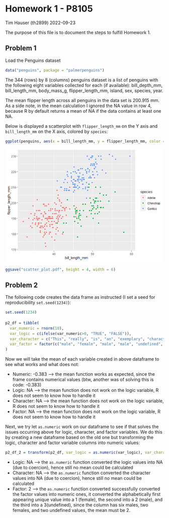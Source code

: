 Homework 1 - P8105
================
Tim Hauser (th2899)
2022-09-23

The purpose of this file is to document the steps to fulfill Homework 1.

## Problem 1

Load the Penguins dataset

``` r
data("penguins", package = "palmerpenguins")
```

The 344 (rows) by 8 (columns) penguins dataset is a list of penguins
with the following eight variables collected for each (if available):
bill_depth_mm, bill_length_mm, body_mass_g, flipper_length_mm, island,
sex, species, year.

The mean flipper length across all penguins in the data set is 200.915
mm. As a side note, in the mean calculation I ignored the NA value in
row 4, because R by default returns a mean of NA if the data contains at
least one NA.

Below is displayed a scatterplot with `flipper_length_mm` on the Y axis
and `bill_length_mm` on the X axis, colored by `species`:

``` r
ggplot(penguins, aes(x = bill_length_mm, y = flipper_length_mm, color = species)) + geom_point()
```

![](p8105_hw1_th2899_files/figure-gfm/yx_scatter-1.png)<!-- -->

``` r
ggsave("scatter_plot.pdf", height = 4, width = 6) 
```

## Problem 2

The following code creates the data frame as instructed (I set a seed
for reproducibility `set.seed(1234)`):

``` r
set.seed(1234)

p2_df = tibble(
  var_numeric = rnorm(10),
  var_logic = c(ifelse(var_numeric>0, "TRUE", "FALSE")),
  var_character = c("This", "really", "is", "an", "exemplary", "character", "vector", "of", "length", "ten"),
  var_factor = factor(c("male", "female", "male", "male", "undefined", "male", "female", "male", "male", "undefined"))
)
```

Now we will take the mean of each variable created in above dataframe to
see what works and what does not:

-   Numeric: -0.383 –\> the mean function works as expected, since the
    frame contains numerical values (btw, another was of solving this is
    code: -0.383)
-   Logic: NA –\> the mean function does not work on the logic variable,
    R does not seem to know how to handle it
-   Character: NA –\> the mean function does not work on the logic
    variable, R does not seem to know how to handle it
-   Factor: NA –\> the mean function does not work on the logic
    variable, R does not seem to know how to handle it

Next, we try let `as.numeric` work on our dataframe to see if that
solves the issues occurring above for logic, character, and factor
variables. We do this by creating a new dataframe based on the old one
but transforming the logic, character and factor variable columns into
numeric values:

``` r
p2_df_2 = transform(p2_df, var_logic = as.numeric(var_logic), var_character = as.numeric(var_character), var_factor = as.numeric(var_factor))
```

-   Logic: NA –\> the `as.numeric` function converted the logic values
    into NA (due to coercion), hence still no mean could be calculated
-   Character: NA –\> the `as.numeric` function converted the character
    values into NA (due to coercion), hence still no mean could be
    calculated
-   Factor: 2 –\> the `as.numeric` function converted successfully
    converted the factor values into numeric ones, it converted the
    alphabetically first appearing unique value into a 1 (female), the
    second into a 2 (male), and the third into a 3(undefined), since the
    column has six males, two females, and two undefined values, the
    mean must be 2.
